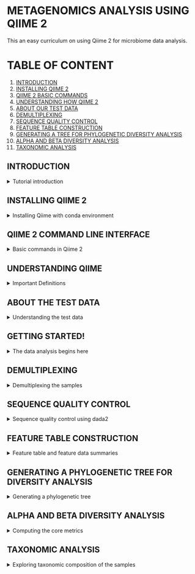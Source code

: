 # METAGENOMICS ANALYSIS USING QIIME 2

This an easy curriculum on using Qiime 2 for microbiome data analysis.

# TABLE OF CONTENT
1. [INTRODUCTION](https://github.com/KIRAGU-MWAURA/Metagenomics-Data-Analysis-Curriculum/tree/Joyce_dev#introduction)
2. [INSTALLING QIIME 2](https://github.com/KIRAGU-MWAURA/Metagenomics-Data-Analysis-Curriculum/tree/Joyce_dev#installing-qiime2)
3. [QIIME 2 BASIC COMMANDS](https://github.com/KIRAGU-MWAURA/Metagenomics-Data-Analysis-Curriculum/tree/Joyce_dev#qiime-2-command-line-interface)
4. [UNDERSTANDING HOW QIIME 2](https://github.com/KIRAGU-MWAURA/Metagenomics-Data-Analysis-Curriculum/tree/Joyce_dev#understanding-qiime)
5. [ABOUT OUR TEST DATA ]()
6. [DEMULTIPLEXING]()
7. [SEQUENCE QUALITY CONTROL]()
8. [FEATURE TABLE CONSTRUCTION]()
9. [GENERATING A TREE FOR PHYLOGENETIC DIVERSITY ANALYSIS]()
10. [ALPHA AND BETA DIVERSITY ANALYSIS]()
11. [TAXONOMIC ANALYSIS]()

## INTRODUCTION
<details>
<summary> Tutorial introduction </summary>




- Qiime 2 is a platform for processing, analyzing, and visualizing microbiome data. 


- In this tutorial we will analyze human microbiome samples from two indivuduals at four body sites and at five timepoints, the first of which immediately followed antibiotic usage.These were sequenced on an Illumina HiSeq using the Earth Microbiome Project hypervariable region 4 (V4) 16S rRNA sequencing protocol.

- QIIME 2 can also process other types of microbiome data, including amplicons of other markers such as 18S rRNA, internal transcribed spacers (ITS), and cytochrome oxidase I (COI), shotgun metagenomics, and untargeted metabolomics [[1]]() 


</details>





## INSTALLING QIIME 2 

<details>
 <summary>Installing Qiime with conda environment</summary>
 
 
 
 
- This is the recommended way to install qiime2
 
1. First you have to install Miniconda by running the following command:

 ```
bash Miniconda3-latest-Linux-x86_64.sh 

```




- Follow the prompts on the screen, set everything to default if you are not sure of anything.


- close and open your terminal for the changes to take place.


2.  Run `conda list` to see the conda packages installed.

```
conda list
```
Output
```
# packages in environment at /home/ben/miniconda3:
#
# Name                    Version                   Build  Channel
_libgcc_mutex             0.1                        main  
_openmp_mutex             5.1                       1_gnu  
brotlipy                  0.7.0           py39h27cfd23_1003  
ca-certificates           2022.4.26            h06a4308_0  
certifi                   2022.5.18.1      py39h06a4308_0  
cffi                      1.15.0           py39hd667e15_1  
charset-normalizer        2.0.4              pyhd3eb1b0_0  
conda                     4.13.0           py39h06a4308_0  
conda-package-handling    1.8.1            py39h7f8727e_0  
cryptography              37.0.1           py39h9ce1e76_0  
idna                      3.3                pyhd3eb1b0_0  
ld_impl_linux-64          2.38                 h1181459_1  
libffi                    3.3                  he6710b0_2  
libgcc-ng                 11.2.0               h1234567_1  
libgomp                   11.2.0               h1234567_1  
libstdcxx-ng              11.2.0               h1234567_1  
ncurses                   6.3                  h7f8727e_2  
openssl                   1.1.1o               h7f8727e_0  
pycosat                   0.6.3            py39h27cfd23_0  
pycparser                 2.21               pyhd3eb1b0_0  
pyopenssl                 22.0.0             pyhd3eb1b0_0  
pysocks                   1.7.1            py39h06a4308_0  
python                    3.9.7                h12debd9_1  
readline                  8.1.2                h7f8727e_1  
requests                  2.27.1             pyhd3eb1b0_0  
ruamel_yaml               0.15.100         py39h27cfd23_0  
setuptools                61.2.0           py39h06a4308_0  
sqlite                    3.38.3               hc218d9a_0  
tk                        8.6.12               h1ccaba5_0  
tqdm                      4.64.0           py39h06a4308_0  
tzdata                    2022a                hda174b7_0  
urllib3                   1.26.9           py39h06a4308_0  
xz                        5.2.5                h7f8727e_1  
yaml                      0.2.5                h7b6447c_0  
zlib                      1.2.12               h7f8727e_2  

```
3.  Update conda

```
conda update conda
```

Output
```
Collecting package metadata (current_repodata.json): done
Solving environment: done

# All requested packages already installed.

```
[More information on installing conda](https://conda.io/projects/conda/en/latest/user-guide/install/index.html)

4. Download the .yml file for Qiime 2 by running the following command:
```
wget https://data.qiime2.org/distro/core/qiime2-2022.2-py38-linux-conda.yml
```
5. Create a conda environment with the .yml file you downloaded 
You can use any name for your conda environment.
Here we are just going to name our environment as qiime2

```
conda env create -n qiime2 --file qiime2-2022.2-py38-linux-conda.yml

```
6. Activate the conda environment
```
conda activate qiime2

```
7. Test your installation by running:
```
qiime --help

```
Output:

```
qiime --help
Usage: qiime [OPTIONS] COMMAND [ARGS]...
```
To get more help with QIIME 2, visit [https://qiime2.org](https://qiime2.org)
 
 
 


You have successfully installed QIIME 2!

</details>




  

  

  



## QIIME 2 COMMAND LINE INTERFACE
<details>
<summary>Basic commands in Qiime 2</summary>

- Inorder to use qiime it is important to familiarize with the basic commands in qiime.

- To see a list of available commands run:

```
qiime
```
- You will see several subcommands listed, including plugin commands (e.g. feature-table, diversity) and built-in commands (e.g. info, tools).

- To See plugins installed and other information about your deployment run:
```
qiime info

```

- Use `--help` with any command to see what that command does for example:

```
qiime feature-table --help
```
Output
```
Usage: qiime feature-table [OPTIONS] COMMAND [ARGS]...

  Description: This is a QIIME 2 plugin supporting operations on sample by
  feature tables, such as filtering, merging, and transforming tables.

  Plugin website: https://github.com/qiime2/q2-feature-table

  Getting user support: Please post to the QIIME 2 forum for help with this
  plugin: https://forum.qiime2.org

Options:
  --version            Show the version and exit.
  --example-data PATH  Write example data and exit.
  --citations          Show citations and exit.
  --help               Show this message and exit.

Commands:
  core-features                  Identify core features in table
  filter-features                Filter features from table
  filter-features-conditionally  Filter features from a table based on
                                 abundance and prevalence

  filter-samples                 Filter samples from table
  filter-seqs                    Filter features from sequences
  group                          Group samples or features by a metadata
                                 column

  heatmap                        Generate a heatmap representation of a
                                 feature table

  merge                          Combine multiple tables
  merge-seqs                     Combine collections of feature sequences
  merge-taxa                     Combine collections of feature taxonomies
  presence-absence               Convert to presence/absence
  rarefy                         Rarefy table
  relative-frequency             Convert to relative frequencies
  rename-ids                     Renames sample or feature ids in a table
  subsample                      Subsample table
  summarize                      Summarize table
  tabulate-seqs                  View sequence associated with each feature
  transpose                      Transpose a feature table.
```



- To improve qiime usability and efficiency if you are using Bash, to enable tab auto-completion run:
```
source tab-qiime
```
- You can add this command your .bashrc/.bash_profile to avoid running it every time you open a new terminal and activate your qiime 2 conda environment.

- To verify that tab completion is working try running `qiime i` and press tab it should auto complete to `qiime info`


</details>



## UNDERSTANDING QIIME
<details>
<summary>Important Definitions</summary>
 
- **ARTIFACTS** - Instead of normal data files qiime uses artifacts as the data files. These contain the actual data and the metadata. The metadata describes things about the data, such as its type, format, and how it was generated. Artifacts have `.qza` file extension.
 

- **VISUALIZATIONS** - This are terminal outputs and cannot be used as inputs. for example statistical result tables and static images. Visualizations have `.qzv` file extension


- **SEMANTIC TYPES** -These enable Qiime 2 to identify artifacts that are suitable inputs to an analysis for example, if an analysis requires distance matrix as input Qiime 2 will detect the semantic type of the artifacts with distance matrix to avoid incompatible artifacts from being used in the analysis.

- **PLUGINS** -These are like 'flags' for softwares that can be used with Qiime. eg `q2 -demux ` for dimultiplexing

- **METHODS AND VISUALIZERS** - Qiime 2 plugins define methods and visualizers that are used for analyses 
  - A method accepts some combination of Qiime 2 artifacts and parameters as input and produces one or more artifacts as output.
  - A visualizer accepts some combination of Qiime 2 artifacts as input but the output of a visualizer cannot be used as an input.


[Additional information about key terms used in Qiime 2](https://docs.qiime2.org/2022.2/glossary/)

**A visual overview of how Qiime 2 works**
![qiime workflow](https://docs.qiime2.org/2022.2/_images/key.png)
 
 - Artifacts and visualizations are data files, pipelines, methods and visualizers are actions





</details>







##  ABOUT THE TEST DATA 
<details>
<summary>Understanding the test data</summary>

The data is obtained from [Moving pictures tutorial](https://docs.qiime2.org/2022.2/tutorials/moving-pictures/#moving-pics-diversity)

- This is an analysis of human microbiome samples from two indivuduals (subject-1 and subject-2) 
- At four body sites (gut,tongue left palm, right palm)
- At five timepoints, the first of which immediately followed antibiotic usage. (day 0 , day 84, day 112, day 140, day 168)
- These were sequenced on an Illumina HiSeq using the Earth Microbiome Project hypervariable region 4 (V4) 16S rRNA sequencing protocol.
 

- Bacterial 16S ribosomal RNA (rRNA) genes contain nine “hypervariable regions” (V1 – V9) that demonstrate considerable sequence diversity among different bacteria. [[2]]()

Explore the sample metadata[here](https://docs.google.com/spreadsheets/d/1I9TzFqkjQ9RvXMrP7StbWwMid5pjFN8exYC7nUVpKFs/edit#gid=0)


</details>


## GETTING STARTED!
<details>
<summary>The data analysis begins here</summary>
- First create a directory and move inside that directory, this is where we will do our analysis.

```
mkdir tutorial
```
```
cd tutorial
```

- To download the meta data as a tsv file (tab seperated version) run the following command:

```
wget \
  -O "sample-metadata.tsv" \
  "https://data.qiime2.org/2022.2/tutorials/moving-pictures/sample_metadata.tsv"
  
  ```
  
  
  Create emp-single-end-sequences directory and move inside it. This where we are going to download our data.
  ```
  mkdir emp-single-end-sequences
  ```
  
  ```
  cd emp-single-end-sequences
  ```
  
  Downloading the data
  ```
  wget https://data.qiime2.org/2022.2/tutorials/moving-pictures/emp-single-end-sequences/barcodes.fastq.gz
  
```
Output:

```
--2022-06-26 16:35:05--  https://data.qiime2.org/2022.2/tutorials/moving-pictures/emp-single-end-sequences/barcodes.fastq.gz
Resolving data.qiime2.org (data.qiime2.org)... 54.200.1.12
Connecting to data.qiime2.org (data.qiime2.org)|54.200.1.12|:443... connected.
HTTP request sent, awaiting response... 302 FOUND
Location: https://s3-us-west-2.amazonaws.com/qiime2-data/2022.2/tutorials/moving-pictures/emp-single-end-sequences/barcodes.fastq.gz [following]
--2022-06-26 16:35:10--  https://s3-us-west-2.amazonaws.com/qiime2-data/2022.2/tutorials/moving-pictures/emp-single-end-sequences/barcodes.fastq.gz
Resolving s3-us-west-2.amazonaws.com (s3-us-west-2.amazonaws.com)... 52.92.208.104
Connecting to s3-us-west-2.amazonaws.com (s3-us-west-2.amazonaws.com)|52.92.208.104|:443... connected.
HTTP request sent, awaiting response... 200 OK
Length: 3783785 (3.6M) [application/x-gzip]
Saving to: ‘barcodes.fastq.gz’

barcodes.fastq.gz                   100%[=================================================================>]   3.61M   203KB/s    in 57s     

2022-06-26 16:36:08 (64.8 KB/s) - ‘barcodes.fastq.gz’ saved [3783785/3783785]
```



  Downloading the data
  ```
  wget https://data.qiime2.org/2022.2/tutorials/moving-pictures/emp-single-end-sequences/sequences.fastq.gz

  ```
  Output
  ```
  --2022-06-26 16:39:08--  https://data.qiime2.org/2022.2/tutorials/moving-pictures/emp-single-end-sequences/sequences.fastq.gz
Resolving data.qiime2.org (data.qiime2.org)... 54.200.1.12
Connecting to data.qiime2.org (data.qiime2.org)|54.200.1.12|:443... connected.
HTTP request sent, awaiting response... 302 FOUND
Location: https://s3-us-west-2.amazonaws.com/qiime2-data/2022.2/tutorials/moving-pictures/emp-single-end-sequences/sequences.fastq.gz [following]
--2022-06-26 16:39:09--  https://s3-us-west-2.amazonaws.com/qiime2-data/2022.2/tutorials/moving-pictures/emp-single-end-sequences/sequences.fastq.gz
Resolving s3-us-west-2.amazonaws.com (s3-us-west-2.amazonaws.com)... 52.92.176.224
Connecting to s3-us-west-2.amazonaws.com (s3-us-west-2.amazonaws.com)|52.92.176.224|:443... connected.
HTTP request sent, awaiting response... 200 OK
Length: 25303756 (24M) [binary/octet-stream]
Saving to: ‘sequences.fastq.gz’

sequences.fastq.gz                  100%[=================================================================>]  24.13M   181KB/s    in 3m 30s  

2022-06-26 16:42:41 (117 KB/s) - ‘sequences.fastq.gz’ saved [25303756/25303756]

  ```
  
  Your emp-single-end-sequences directory after running the `ls` command should have:
  
  Output 
  ```
 barcodes.fastq.gz sequences.fastq.gz
```
  
### Importing data as qiime 2 artifacts
- All data must imported as Qiime 2 artifacts to be used by a Qiime 2 action

- Users may use A Qiime 2 workflow in different stages eg.most may have raw data eg. FASTQ or FASTA which should be imported appropriately. Some may start with dimultiplexing data or a feature table

- Importing the data as qiime2 artifacts make sure you are in the tutorial directory ( Remember artifacts= data+metadata. This is what importing does; simply combining the data and metadata into a .qza file)

 ```
  qiime tools import   --type EMPSingleEndSequences   --input-path emp-single-end-sequences   --output-path emp-single-end-sequences.qza
```
Output:
```
Imported emp-single-end-sequences as EMPSingleEndDirFmt to emp-single-end-sequences.qza
```


To confirm your import worked as expected run:
```
qiime tools peek emp-single-end-sequences.qza
```
 Output:
 ```
 UUID:        9b85ed65-b169-4387-a994-9fc653b25613
Type:        EMPSingleEndSequences
Data format: EMPSingleEndDirFmt

```


</details>


## DEMULTIPLEXING
<details>
<summary>Demultiplexing the samples</summary>
 
- During sequencing, multiple samples are sequenced in a single lane (Multiplexing) Each sequence has a unique barcode corresponding to the sample it came from. In this step we want to know which barcode belong to each sample.
 
 

- To demultiplex the sequences in our case single reads we run the command:
 
```
qiime demux emp-single --i-seqs emp-single-end-sequences.qza --m-barcodes-file sample-metadata.tsv --m-barcodes-column barcode-sequence --o-per-sample-sequences demux.qza --o-error-correction-details demux-details.qza

```

Output:
```
Saved SampleData[SequencesWithQuality] to: demux.qza
Saved ErrorCorrectionDetails to: demux-details.qza
```
- When you `ls ` tutorial directory you should see `demux-details.qza`  `demux.qza ` files

- We need to Generate a demultiplexing summary result file which we can view. This is important to determine how many sequences were obtained per sample, and also to get a summary of the distribution of sequence qualities at each position in your sequence data.

Command:
```
  qiime demux summarize --i-data demux.qza --o-visualization demux.qzv
  
  ```
  In your tutorial directory you should have `demux.qzv` file.
  
  To view:
 ```
 qiime tools view demux.qzv
```

- This should open a html file in your browser which you can view the demultiplexing results.

  

</details>


  ## SEQUENCE QUALITY CONTROL 
  <details>
  <summary>Sequence quality control using dada2</summary>
 
 
  - Inorder to remove low quality regions we will use the interactive quality plot in the  `demux.qzv`  file  to figure out which parameters to use
 
  
  - From the plot we can see that the begining of the sequence has high quality scores which begins to drop around 120 bases
  - On the left side we are not going to trim any bases. We truncate from 120bases upwards
  - We are going to use the dada 2 denoise plugin for single end reads
  * The dada2 plugin does the following:
     1. Filters and trims the reads
     2. Finds the most likely original reads in the sequence
     3. Removes chimeras
     4. Counts the abundance
  ```
  qiime dada2 denoise-single --i-demultiplexed-seqs demux.qza --p-trim-left 0 --p-trunc-len 120 --o-representative-sequences rep-seqs-dada2.qza --o-table table-dada2.qza --o-denoising-stats stats-dada2.qza
  ```
  Output
  ```
Saved FeatureTable[Frequency] to: table-dada2.qza
Saved FeatureData[Sequence] to: rep-seqs-dada2.qza
Saved SampleData[DADA2Stats] to: stats-dada2.qza
```

  To view we need to convert the artifacts produced to .qzv files
  ```
 qiime metadata tabulate  --m-input-file stats-dada2.qza  --o-visualization stats-dada2.qzv
 ```
 To view `stats-dada2.qzv`:
 ```
 qiime tools view stats-dada2.qzv
 ```
 - This will open a html file in your browser.

- Rename the files for easier identification.
```
mv rep-seqs-dada2.qza rep-seqs.qza
```
```
mv table-dada2.qza table.qza
```
</details>

## FEATURE TABLE CONSTRUCTION
<details>
<summary>Feature table and feature data summaries</summary>
 
 

- The `feature-table summarize` command outputs a visualization file `table.qzv` which contains information on how many sequences are associated with each sample and with each feature also histograms for those distributions and related summary statistics

- The `feature-table tabulate seqs` command outputs a visualization file `rep-seqs.qzv` which contains a mapping of feature IDs to sequences, and provide links to easily BLAST each sequence against the NCBI nt database.

```
qiime feature-table summarize --i-table table.qza --o-visualization table.qzv --m-sample-metadata-file sample-metadata.tsv 

```
Output

```
Saved Visualization to: table.qzv
```


```
qiime feature-table tabulate-seqs --i-data rep-seqs.qza --o-visualization rep-seqs.qzv
```
Output
```
Saved Visualization to: rep-seqs.qzv
```

To view:
```
qiime tools view table.qzv
```
```
qiime tools view rep-seqs.qzv
```

  
</details>
  
 
  
  

## GENERATING A PHYLOGENETIC TREE FOR DIVERSITY ANALYSIS
<details>
<summary>Generating a phylogenetic tree </summary>

- The diversity metrics in the next steps require a phylogenetic tree relating the features to one another

- To generate the tree run the following command: 

```
qiime phylogeny align-to-tree-mafft-fasttree  --i-sequences rep-seqs.qza --o-alignment aligned-rep-seqs.qza --o-masked-alignment masked-aligned-rep-seqs.qza --o-tree unrooted-tree.qza --o-rooted-tree rooted-tree.qza
```
Output:
```
Saved FeatureData[AlignedSequence] to: aligned-rep-seqs.qza
Saved FeatureData[AlignedSequence] to: masked-aligned-rep-seqs.qza
Saved Phylogeny[Unrooted] to: unrooted-tree.qza
Saved Phylogeny[Rooted] to: rooted-tree.qza
```
</details>


## ALPHA AND BETA DIVERSITY ANALYSIS

<details>
 
<summary>Computing the core metrics </summary>
 

ALPHA DIVERSITY
- This refers to the diversity within a single sample

BETA DIVERSITY
- This refers to diverstity between different samples
 


**Computing the core metrics**
 
- Here we use the `core-metrics-phylogenetic` command which computes several alpha and beta diversity metrics, and generates principle coordinates analysis (PCoA) plots using Emperor for each of the beta diversity metrics.
- An important parameter that should be provided is the `--p-sampling-depth` because most of the diversity metrics are sensitve to the sampling depth. if for example you choose a sampling depth of 500 any sample below 500 will be dropped from the analysis.
- The value for the sampling depth can be chosen by looking at the `table.qzv` html file in the interactive sample detail tab. 
- Here we chose 1103 as our sampling depths where only 3 samples will be dropped from the analysis.


```
qiime diversity core-metrics-phylogenetic \
  --i-phylogeny rooted-tree.qza \
  --i-table table.qza \
  --p-sampling-depth 1103 \
  --m-metadata-file sample-metadata.tsv \
  --output-dir core-metrics-results
```
Output:
 
- This will be saved in the `core-metrics-results` directory.
- The contents of this directory should be as follows:
 
```
bray_curtis_distance_matrix.qza  jaccard_distance_matrix.qza   shannon_vector.qza                      weighted_unifrac_emperor.qzv
bray_curtis_emperor.qzv          jaccard_emperor.qzv           unweighted_unifrac_distance_matrix.qza  weighted_unifrac_pcoa_results.qza
bray_curtis_pcoa_results.qza     jaccard_pcoa_results.qza      unweighted_unifrac_emperor.qzv
evenness_vector.qza              observed_features_vector.qza  unweighted_unifrac_pcoa_results.qza
faith_pd_vector.qza              rarefied_table.qza            weighted_unifrac_distance_matrix.qza


```

- After computing the core metrics we can explore the microbial composition in context of the metadata
- We will start with alpha diversity.
In alpha diversity several metrics are computed:
 1. Observed features - computes the richness ,that is how many different 'things' or features are observed
 2. Faith's phylogenetic richness - tells us about the shared phylogenetic history
 3. Pielou's Evenness - tells us how many of each different 'thing' or feature is present
 4. Shannon diversity - this is a measure of both evenness and richness


- To test  association between categorical metadata and alpha diversity we will use the following commands to test Faith Phylogenetic Diversity (a measure of community richness) and evenness metrics in relation to the  sample metadata


- Faith Phylogenetic Diversity in relation to the  sample metadata
```
qiime diversity alpha-group-significance   --i-alpha-diversity core-metrics-results/faith_pd_vector.qza   --m-metadata-file sample-metadata.tsv   --o-visualization core-metrics-results/faith-pd-group-significance.qzv
 
```
 
 - To view:
 ```
 qiime tools view faith-pd-group-significance.qzv
 
 ```
- Evenness metrics in relation to the  sample metadata
 
 ```
 qiime diversity alpha-group-significance \
  --i-alpha-diversity core-metrics-results/evenness_vector.qza \
  --m-metadata-file sample-metadata.tsv \
  --o-visualization core-metrics-results/evenness-group-significance.qzv
 ```
 
 To view:
 ```
 qiime tools view evenness-group-significance.qzv
 ```
 
 - To test  association between categorical metadata and Beta diversity using PERMANOVA we will use the `beta-group-significance` command. The following commands will test whether distances between samples within a group, such as samples from the same body site (e.g., gut), are more similar to each other then they are to samples from the other groups (e.g., tongue, left palm, and right palm). 
 - If  this command ` --p-pairwise parameter` is used,  it will perform pairwise tests that will allow you to determine which specific pairs of groups (e.g., tongue and gut) differ from one another, if any. 
 - This command can be slow to run, especially when passing `--p-pairwise`, since it is based on permutation tests. So, unlike the previous commands, we’ll run beta-group-significance on specific columns of metadata, rather than all metadata columns. 
 - Here we will apply this to our unweighted UniFrac distances, using two sample metadata columns body site and subject respectively.
 
 ```
 qiime diversity beta-group-significance \
  --i-distance-matrix core-metrics-results/unweighted_unifrac_distance_matrix.qza \
  --m-metadata-file sample-metadata.tsv \
  --m-metadata-column body-site \
  --o-visualization core-metrics-results/unweighted-unifrac-body-site-significance.qzv \
  --p-pairwise
```
 ```
qiime diversity beta-group-significance \
  --i-distance-matrix core-metrics-results/unweighted_unifrac_distance_matrix.qza \
  --m-metadata-file sample-metadata.tsv \
  --m-metadata-column subject \
  --o-visualization core-metrics-results/unweighted-unifrac-subject-group-significance.qzv \
  --p-pairwise
 ```
 To view:
 ```
 qiime tools view unweighted-unifrac-body-site-significance.qzv
 ```
 ```
  qiime tools view unweighted-unifrac-subject-group-significance.qzv
```
 
 - Ordination is a popular approach for exploring microbial community composition in the context of sample metadata. We can use the Emperor tool to explore principal coordinates (PCoA) plots in the context of sample metadata
 
 - We will generate Emperor plots for unweighted UniFrac and Bray-Curtis
 
 ```
 qiime emperor plot \
  --i-pcoa core-metrics-results/unweighted_unifrac_pcoa_results.qza \
  --m-metadata-file sample-metadata.tsv \
  --p-custom-axes days-since-experiment-start \
  --o-visualization core-metrics-results/unweighted-unifrac-emperor-days-since-experiment-start.qzv
```
 ```
qiime emperor plot \
  --i-pcoa core-metrics-results/bray_curtis_pcoa_results.qza \
  --m-metadata-file sample-metadata.tsv \
  --p-custom-axes days-since-experiment-start \
  --o-visualization core-metrics-results/bray-curtis-emperor-days-since-experiment-start.qzv
 ```
 
 
 
 
</details>

 ## TAXONOMIC ANALYSIS
 <details>
 <summary>Exploring taxonomic composition of the samples </summary>
 
- Here we will now explore the taxonomic composition of the samples, and again relate that to sample metadata. The first step in this process is to assign taxonomy to the sequences in our `FeatureData[Sequence]` QIIME 2 artifact.
 - We will do that using a pre-trained Naive Bayes classifier and the `q2-feature-classifier plugin`.
 - This classifier was trained on the Greengenes 13_8 99% OTUs, where the sequences have been trimmed to only include 250 bases from the region of the 16S that was sequenced in this analysis (the V4 region, bound by the 515F/806R primer pair). 
 - We will apply this classifier to our sequences, and we can generate a visualization of the resulting mapping from sequence to taxonomy.
 
 - First we download the classifier:
 ```
 wget \
  -O "gg-13-8-99-515-806-nb-classifier.qza" \
  "https://data.qiime2.org/2022.2/common/gg-13-8-99-515-806-nb-classifier.qza"
 
 ```
 qiime feature-classifier classify-sklearn \
  --i-classifier gg-13-8-99-515-806-nb-classifier.qza \
  --i-reads rep-seqs.qza \
  --o-classification taxonomy.qza
 ```
 - To convert to a visualization run:
 ```

qiime metadata tabulate \
  --m-input-file taxonomy.qza \
  --o-visualization taxonomy.qzv
 ```
 </details>


## References

1. [Estaki, M., Jiang, L., Bokulich, N. A., McDonald, D., González, A.,Kosciolek, T., Martino, C., Zhu, Q., Birmingham, A.,Vázquez-Baeza, Y., Dillon, M. R., Bolyen, E., Caporaso, J. G., &Knight, R. (2020). QIIME 2 enables comprehensive end-to-endanalysis of diverse microbiome data and comparative studies with
publicly available data. Current Protocols in Bioinformatics, 70,e100. doi: 10.1002/cpbi.100](https://currentprotocols.onlinelibrary.wiley.com/doi/full/10.1002/cpbi.100)

2. [Chakravorty S, Helb D, Burday M, Connell N, Alland D. A detailed analysis of 16S ribosomal RNA gene segments for the diagnosis of pathogenic bacteria. J Microbiol Methods. 2007 May;69(2):330-9. doi: 10.1016/j.mimet.2007.02.005. Epub 2007 Feb 22. PMID: 17391789; PMCID: PMC2562909.](https://www.ncbi.nlm.nih.gov/pmc/articles/PMC2562909/)
  
  
  
  
  
  
  
  
  
  
  
  
  
  
  
  
  
  
  
  
  
  
  
  
  
  
  
  
  
  
  
  
  
  
  









